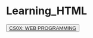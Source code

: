 # Learning_HTML

<!-- Source -->
<html>
  <button> <a ref="CS50X" href="https://learning.edx.org/course/course-v1:HarvardX+CS50W+Web/home"> CS0X: WEB PROGRAMMING </button>
</html>
